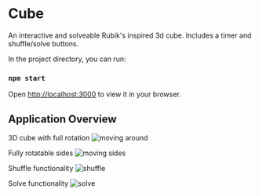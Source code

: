 # Cube

An interactive and solveable Rubik's inspired 3d cube. Includes a timer and shuffle/solve buttons.

In the project directory, you can run:

### `npm start`
Open [http://localhost:3000](http://localhost:3000) to view it in your browser.

## Application Overview

3D cube with full rotation
![moving around](https://user-images.githubusercontent.com/103616900/206328687-6bd3f9f2-3469-4a94-b7cb-601ab4601a38.gif)

Fully rotatable sides
![moving sides](https://user-images.githubusercontent.com/103616900/209929521-a9bb76be-9d77-4229-95f9-e856f75da8c8.gif)

Shuffle functionality
![shuffle](https://user-images.githubusercontent.com/103616900/209929540-c5129423-6a9b-4f37-bc25-a29a47c44516.gif)

Solve functionality
![solve](https://user-images.githubusercontent.com/103616900/209929593-c947771a-d127-4ee0-9edd-338e3bd9990f.gif)

